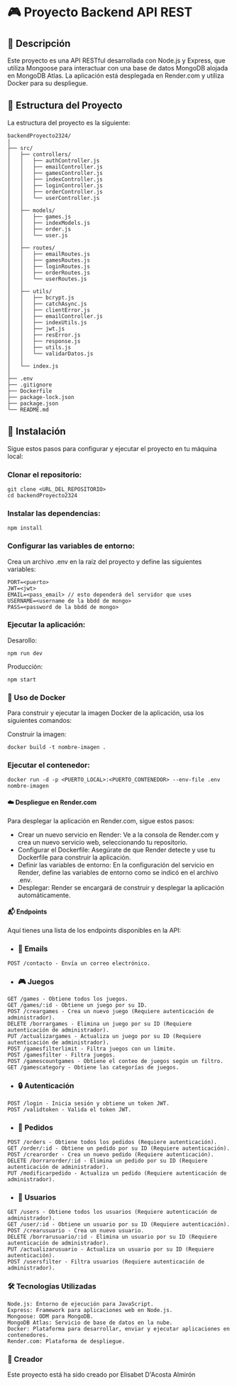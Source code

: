 # 🎮 Proyecto Backend API REST
## 📄 Descripción

Este proyecto es una API RESTful desarrollada con Node.js y Express, que utiliza Mongoose para interactuar con una base de datos MongoDB alojada en MongoDB Atlas. La aplicación está desplegada en Render.com y utiliza Docker para su despliegue.

## 📂 Estructura del Proyecto

La estructura del proyecto es la siguiente:

~~~
backendProyecto2324/
│
├── src/
│   ├── controllers/
│   │   ├── authController.js
│   │   ├── emailController.js
│   │   ├── gamesController.js
│   │   ├── indexController.js
│   │   ├── loginController.js
│   │   ├── orderController.js
│   │   └── userController.js
│   │
│   ├── models/
│   │   ├── games.js
│   │   ├── indexModels.js
│   │   ├── order.js
│   │   └── user.js
│   │
│   ├── routes/
│   │   ├── emailRoutes.js
│   │   ├── gamesRoutes.js
│   │   ├── loginRoutes.js
│   │   ├── orderRoutes.js
│   │   └── userRoutes.js
│   │
│   ├── utils/
│   │   ├── bcrypt.js
│   │   ├── catchAsync.js
│   │   ├── clientError.js
│   │   ├── emailController.js
│   │   ├── indexUtils.js
│   │   ├── jwt.js
│   │   ├── resError.js
│   │   ├── response.js
│   │   ├── utils.js
│   │   └── validarDatos.js
│   │
│   └── index.js
│
├── .env
├── .gitignore
├── Dockerfile
├── package-lock.json
├── package.json
└── README.md

~~~

## 🚀 Instalación

Sigue estos pasos para configurar y ejecutar el proyecto en tu máquina local:

### Clonar el repositorio:
 ~~~
git clone <URL_DEL_REPOSITORIO>
cd backendProyecto2324
~~~

### Instalar las dependencias:

~~~
npm install
~~~

### Configurar las variables de entorno:
Crea un archivo .env en la raíz del proyecto y define las siguientes variables:

~~~
PORT=<puerto>
JWT=<jwt>
EMAIL=<pass_email> // esto dependerá del servidor que uses
USERNAME=<username de la bbdd de mongo>
PASS=<password de la bbdd de mongo>
~~~

### Ejecutar la aplicación:

Desarollo:
~~~
npm run dev
~~~
Producción:
~~~
npm start
~~~

### 🐳 Uso de Docker

Para construir y ejecutar la imagen Docker de la aplicación, usa los siguientes comandos:

Construir la imagen:

~~~
docker build -t nombre-imagen .
~~~

### Ejecutar el contenedor:

~~~
docker run -d -p <PUERTO_LOCAL>:<PUERTO_CONTENEDOR> --env-file .env nombre-imagen
~~~

#### ☁️ Despliegue en Render.com

Para desplegar la aplicación en Render.com, sigue estos pasos:

* Crear un nuevo servicio en Render:
Ve a la consola de Render.com y crea un nuevo servicio web, seleccionando tu repositorio.
* Configurar el Dockerfile:
Asegúrate de que Render detecte y use tu Dockerfile para construir la aplicación.
* Definir las variables de entorno:
En la configuración del servicio en Render, define las variables de entorno como se indicó en el archivo .env.
* Desplegar:
Render se encargará de construir y desplegar la aplicación automáticamente.

#### 📬 Endpoints

Aquí tienes una lista de los endpoints disponibles en la API:

* ### 📧 Emails

~~~
POST /contacto - Envía un correo electrónico.
~~~

* ### 🎮 Juegos

~~~
GET /games - Obtiene todos los juegos.
GET /games/:id - Obtiene un juego por su ID.
POST /creargames - Crea un nuevo juego (Requiere autenticación de administrador).
DELETE /borrargames - Elimina un juego por su ID (Requiere autenticación de administrador).
PUT /actualizargames - Actualiza un juego por su ID (Requiere autenticación de administrador).
POST /gamesfilterlimit - Filtra juegos con un límite.
POST /gamesfilter - Filtra juegos.
POST /gamescountgames - Obtiene el conteo de juegos según un filtro.
GET /gamescategory - Obtiene las categorías de juegos.
~~~

* ### 🔒 Autenticación

~~~
POST /login - Inicia sesión y obtiene un token JWT.
POST /validtoken - Valida el token JWT.
~~~

* ### 🛒 Pedidos

~~~
POST /orders - Obtiene todos los pedidos (Requiere autenticación).
GET /order/:id - Obtiene un pedido por su ID (Requiere autenticación).
POST /crearorder - Crea un nuevo pedido (Requiere autenticación).
DELETE /borrarorder/:id - Elimina un pedido por su ID (Requiere autenticación de administrador).
PUT /modificarpedido - Actualiza un pedido (Requiere autenticación de administrador).
~~~

* ### 👥 Usuarios

~~~
GET /users - Obtiene todos los usuarios (Requiere autenticación de administrador).
GET /user/:id - Obtiene un usuario por su ID (Requiere autenticación).
POST /crearusuario - Crea un nuevo usuario.
DELETE /borrarusuario/:id - Elimina un usuario por su ID (Requiere autenticación de administrador).
PUT /actualizarusuario - Actualiza un usuario por su ID (Requiere autenticación).
POST /usersfilter - Filtra usuarios (Requiere autenticación de administrador).
~~~

### 🛠️ Tecnologías Utilizadas

    Node.js: Entorno de ejecución para JavaScript.
    Express: Framework para aplicaciones web en Node.js.
    Mongoose: ODM para MongoDB.
    MongoDB Atlas: Servicio de base de datos en la nube.
    Docker: Plataforma para desarrollar, enviar y ejecutar aplicaciones en contenedores.
    Render.com: Plataforma de despliegue.

### 📜 Creador

Este proyecto está ha sido creado por Elisabet D'Acosta Almirón